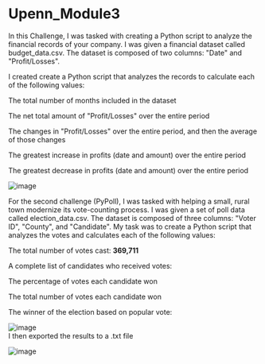 # Upenn_Module3      
     
In this Challenge, I was tasked with creating a Python script to analyze the financial records of your company. I was given a financial dataset called budget_data.csv. The dataset is composed of two columns: "Date" and "Profit/Losses".  

I created create a Python script that analyzes the records to calculate each of the following values:

The total number of months included in the dataset 
 
The net total amount of "Profit/Losses" over the entire period
 
The changes in "Profit/Losses" over the entire period, and then the average of those changes

The greatest increase in profits (date and amount) over the entire period

The greatest decrease in profits (date and amount) over the entire period  <br />

![image](https://github.com/dclaxto1/Upenn_Module3/assets/128431134/c6acee35-00be-4edf-bd4d-9c7945cc9d99)


For the second challenge (PyPoll), I was tasked with helping a small, rural town modernize its vote-counting process.
I was given a set of poll data called election_data.csv. The dataset is composed of three columns: "Voter ID", "County", and "Candidate". My task was to create a Python script that analyzes the votes and calculates each of the following values:

The total number of votes cast: **369,711**

A complete list of candidates who received votes:

The percentage of votes each candidate won

The total number of votes each candidate won

The winner of the election based on popular vote: <br />

![image](https://github.com/dclaxto1/Upenn_Module3/assets/128431134/ab83cbdc-a9f0-4bb4-a58d-80fbf807f9c3)
<br />
I then exported the results to a .txt file <br />

![image](https://github.com/dclaxto1/Upenn_Module3/assets/128431134/d2b5a867-d16a-424b-a6ba-7ca133d24951)
